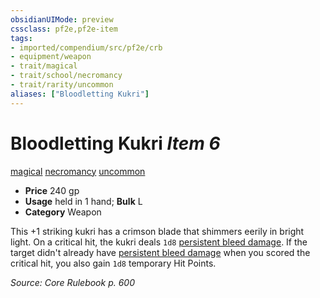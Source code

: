 ```yaml
---
obsidianUIMode: preview
cssclass: pf2e,pf2e-item
tags:
- imported/compendium/src/pf2e/crb
- equipment/weapon
- trait/magical
- trait/school/necromancy
- trait/rarity/uncommon
aliases: ["Bloodletting Kukri"]
---
```

# Bloodletting Kukri *Item 6*  
[magical](magical.md)  [necromancy](necromancy.md)  [uncommon](uncommon.md)  

- **Price** 240 gp
- **Usage** held in 1 hand; **Bulk** L
- **Category** Weapon

This +1 striking kukri has a crimson blade that shimmers eerily in bright light. On a critical hit, the kukri deals `1d8` [persistent bleed damage](conditions.md#Persistent%20Damage). If the target didn't already have [persistent bleed damage](conditions.md#Persistent%20Damage) when you scored the critical hit, you also gain `1d8` temporary Hit Points.

*Source: Core Rulebook p. 600*